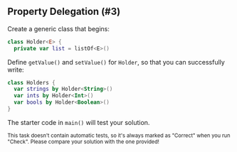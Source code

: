## Property Delegation (#3)

Create a generic class that begins:

```kotlin
class Holder<E> {
  private var list = listOf<E>()
```

Define `getValue()` and `setValue()` for `Holder`, so that you can successfully
write:

```kotlin
class Holders {
  var strings by Holder<String>()
  var ints by Holder<Int>()
  var bools by Holder<Boolean>()
}
```

The starter code in `main()` will test your solution.

<sub> This task doesn't contain automatic tests,
so it's always marked as "Correct" when you run "Check".
Please compare your solution with the one provided! </sub>
